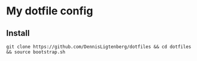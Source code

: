 # My dotfile config
## Install
```
git clone https://github.com/DennisLigtenberg/dotfiles && cd dotfiles && source bootstrap.sh
```
